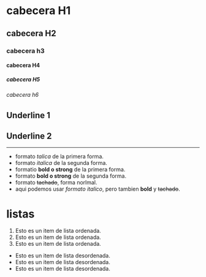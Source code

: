 # cabecera H1
## cabecera H2 
### cabecera h3
#### cabecera H4
##### cabecera H5
###### cabecera h6 

Underline 1 
-----------
 Underline 2
 -----------
 -----------

- formato *talica* de la primera forma.
- formato _italica_ de la segunda forma.
- formatio **bold o strong** de la primera forma.
- formato __bold o strong__ de la segunda forma.
- formato ~~tachado~~, forma norlmal.
- aqui podemos usar *formato italico*, pero tambien **bold** y ~~tachado~~.

# listas
1. Esto es un item de lista  ordenada.
2. Esto es un item de lista  ordenada.
3. Esto es un item de lista  ordenada.
- Esto es un item de lista  desordenada.
- Esto es un item de lista  desordenada.
- Esto es un item de lista  desordenada.





  



